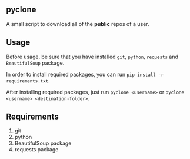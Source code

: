 ## pyclone
A small script to download all of the **public** repos of a user.

## Usage
Before usage, be sure that you have installed `git`, `python`, `requests` and `BeautifulSoup` package.

In order to install required packages, you can run `pip install -r requirements.txt`.

After installing required packages, just run `pyclone <username>` or `pyclone <username> <destination-folder>`.

## Requirements
1. git
2. python
3. BeautifulSoup package
4. requests package